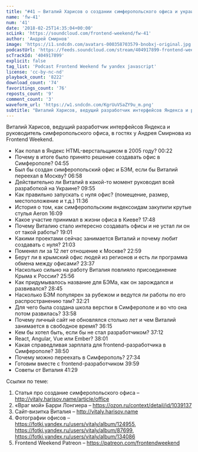 ```yaml
---
title: "#41 – Виталий Харисов о создании симферопольского офиса и украинской разработке Яндекса"
name: 'fw-41'
num: '41'
date: '2018-02-25T14:35:04+00:00'
scLink: 'https://soundcloud.com/frontend-weekend/fw-41'
author: 'Андрей Смирнов'
image: 'https://i1.sndcdn.com/avatars-000358703579-bnobxj-original.jpg'
podcastUrl: 'https://feeds.soundcloud.com/stream/404917899-frontend-weekend-fw-41.m4a'
scTrackId: '404917899'
explicit: false
tag_list: 'Podcast Frontend Weekend fw yandex javascript'
license: 'cc-by-nc-nd'
playback_count: '8222'
download_count: '74'
favoritings_count: '76'
reposts_count: '9'
comment_count: '3'
waveform_url: 'https://w1.sndcdn.com/KgrUuVSaZY9u_m.png'
subtitle: "Виталий Харисов, ведущий разработчик интерфейсов Яндекса и руководитель симферопольского офиса, в гостях у Андрея Смирнова из Frontend Weekend.  "
---
```

Виталий Харисов, ведущий разработчик интерфейсов Яндекса и руководитель симферопольского офиса, в гостях у Андрея Смирнова из Frontend Weekend.  

- Как попал в Яндекс HTML-верстальщиком в 2005 году? <timecode sec="22">00:22</timecode>
- Почему в итоге было принято решение создавать офис в Симферополе? <timecode sec="295">04:55</timecode>
- Был бы создан симферопольский офис и БЭМ, если бы Виталий переехал в Москву? <timecode sec="418">06:58</timecode>
- Действительно ли Виталий в какой-то момент руководил всей разработкой на Украине? <timecode sec="595">09:55</timecode>
- Как правильно запускать с нуля офис? (помещение, размер, местоположение и т.д.) <timecode sec="696">11:36</timecode>
- История о том, как симферопольским яндексоидам закупили крутые стулья Aeron <timecode sec="969">16:09</timecode>
- Какое участие принимал в жизни офиса в Киеве? <timecode sec="1068">17:48</timecode>
- Почему Виталию стало интересно создавать офисы и не устал ли он от такой работы? <timecode sec="1141">19:01</timecode>
- Какими проектами сейчас занимается Виталий и почему любит создавать с нуля? <timecode sec="1263">21:03</timecode>
- Поменял ли за 12 лет отношение к Москве? <timecode sec="1379">22:59</timecode>
- Берут ли в крымский офис людей из регионов и есть ли программа обмена между офисами? <timecode sec="1417">23:37</timecode>
- Насколько сильно на работу Виталия повлияло присоединение Крыма к России? <timecode sec="1556">25:56</timecode>
- Как придумывалось название для БЭМа, как он зарождался и развивался? <timecode sec="1725">28:45</timecode>
- Насколько БЭМ популярен за рубежом и ведутся ли работы по его распространению там? <timecode sec="1941">32:21</timecode>
- Для чего была создана школа верстки в Симферополе и во что она потом развилась? <timecode sec="2038">33:58</timecode>
- Почему личный сайт не обновлялся столько лет и чем Виталий занимается в свободное время? <timecode sec="2175">36:15</timecode>
- Кем бы хотел быть, если бы не стал разработчиком? <timecode sec="2232">37:12</timecode>
- React, Angular, Vue или Ember? <timecode sec="2281">38:01</timecode>
- Какая справедливая зарплата для frontend-разработчика в Симферополе? <timecode sec="2330">38:50</timecode>
- Почему можно переехать в Симферополь? <timecode sec="1654">27:34</timecode>
- Готовим вместе с frontend-разработчиком <timecode sec="2399">39:59</timecode>
- Советы от Виталия <timecode sec="2489">41:29</timecode>

Ссылки по теме:
1) Статья про создание симферопольского офиса – http://vitaly.harisov.name/article/office
2) «Враг мой» Барри Лонгиера – https://ozon.ru/context/detail/id/1039137
3) Сайт-визитка Виталия – http://vitaly.harisov.name
4) Фотографии офисов – https://fotki.yandex.ru/users/vitaly/album/124955, https://fotki.yandex.ru/users/vitaly/album/87699, https://fotki.yandex.ru/users/vitaly/album/134086
5) Frontend Weekend Patreon – https://patreon.com/frontendweekend
